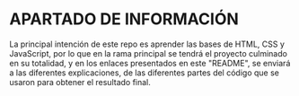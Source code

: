 # APARTADO DE INFORMACIÓN

La principal intención de este repo es aprender las bases de HTML, CSS y JavaScript, por lo que en la rama principal se tendrá el proyecto culminado en su totalidad,
y en los enlaces presentados en este "README", se enviará a las diferentes explicaciones, de las diferentes partes del código que se usaron para obtener el resultado final.

